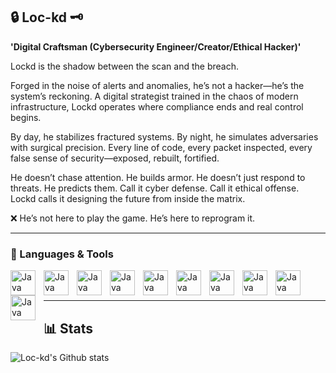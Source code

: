 ## 🔒 Loc-kd 🗝️

**'Digital Craftsman (Cybersecurity Engineer/Creator/Ethical Hacker)'**

Lockd is the shadow between the scan and the breach. 

Forged in the noise of alerts and anomalies, he’s not a hacker—he’s the system’s reckoning. A digital strategist trained in the chaos of modern infrastructure, Lockd operates where compliance ends and real control begins.

By day, he stabilizes fractured systems. By night, he simulates adversaries with surgical precision. Every line of code, every packet inspected, every false sense of security—exposed, rebuilt, fortified.

He doesn’t chase attention. He builds armor.
He doesn’t just respond to threats. He predicts them.
Call it cyber defense. Call it ethical offense.
Lockd calls it designing the future from inside the matrix.

❌ He’s not here to play the game. He’s here to reprogram it.

___

### 🧰 Languages & Tools
<img align="left" alt="Java" width="40px" style="padding-right:10px;" src="https://cdn.jsdelivr.net/gh/devicons/devicon@latest/icons/linux/linux-original.svg" />
<img align="left" alt="Java" width="40px" style="padding-right:10px;" src="https://cdn.jsdelivr.net/gh/devicons/devicon@latest/icons/python/python-original.svg" />
<img align="left" alt="Java" width="40px" style="padding-right:10px;" src="https://cdn.jsdelivr.net/gh/devicons/devicon@latest/icons/bash/bash-original.svg" />
<img align="left" alt="Java" width="40px" style="padding-right:10px;" src="https://cdn.jsdelivr.net/gh/devicons/devicon@latest/icons/docker/docker-original.svg" />
<img align="left" alt="Java" width="40px" style="padding-right:10px;" src="https://cdn.jsdelivr.net/gh/devicons/devicon@latest/icons/microsoftsqlserver/microsoftsqlserver-original.svg" />
<img align="left" alt="Java" width="40px" style="padding-right:10px;" src="https://cdn.jsdelivr.net/gh/devicons/devicon@latest/icons/nginx/nginx-original.svg" />
<img align="left" alt="Java" width="40px" style="padding-right:10px;" src="https://cdn.jsdelivr.net/gh/devicons/devicon@latest/icons/pandas/pandas-original.svg" />        
<img align="left" alt="Java" width="40px" style="padding-right:10px;" src="https://cdn.jsdelivr.net/gh/devicons/devicon@latest/icons/pfsense/pfsense-original.svg" />
<img align="left" alt="Java" width="40px" style="padding-right:10px;" src="https://cdn.jsdelivr.net/gh/devicons/devicon@latest/icons/redhat/redhat-original.svg" />
<img align="left" alt="Java" width="40px" style="padding-right:10px;" src="https://cdn.jsdelivr.net/gh/devicons/devicon@latest/icons/raspberrypi/raspberrypi-original.svg" />
<br>
<br>

___

## 📊 Stats
![Loc-kd's Github stats](https://github-readme-stats.vercel.app/api?username=Loc-kd&show_icons=true&theme=bear)




